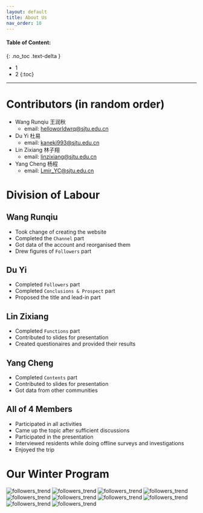 ```yaml
---
layout: default
title: About Us
nav_order: 10
---
```


#### Table of Content:
{: .no_toc .text-delta }

- 1
- 2
{:toc}
---

# Contributors (in random order)
- Wang Runqiu 王润秋 
  - email: helloworldwrq@sjtu.edu.cn
- Du Yi 杜易
  - email: kaneki993@sjtu.edu.cn
- Lin Zixiang 林子翔
  - email: linzixiang@sjtu.edu.cn
- Yang Cheng 杨程
  - email: Lmir_YC@sjtu.edu.cn

# Division of Labour

## Wang Runqiu
- Took change of creating the website
- Completed the `Channel` part
- Got data of the account and reorganised them
- Drew figures of `Followers` part

## Du Yi
- Completed `Followers` part
- Completed `Conclusions & Prospect` part
- Proposed the title and lead-in part

## Lin Zixiang
- Completed `Functions` part
- Contributed to slides for presentation
- Created questionaires and provided their results

## Yang Cheng
- Completed `Contents` part
- Contributed to slides for presentation
- Got data from other communities

## All of 4 Members
- Participated in all activities
- Came up the topic after sufficient discussions
- Participated in the presentation
- Interviewed residents while doing offline surveys and investigations
- Enjoyed the trip

# Our Winter Program 

![followers_trend](./assets/pics/1.1.jpg)
![followers_trend](./assets/pics/1.5.jpg)
![followers_trend](./assets/pics/1.6-1.jpg)
![followers_trend](./assets/pics/1.6-2.jpg)
![followers_trend](./assets/pics/1.7-1.jpg)
![followers_trend](./assets/pics/1.7-2.jpg)
![followers_trend](./assets/pics/1.8.jpg)
![followers_trend](./assets/pics/1.12-1.jpg)
![followers_trend](./assets/pics/1.12-2.jpg)
![followers_trend](./assets/pics/1.12-3.jpg)














